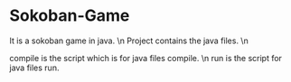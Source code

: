 # Sokoban-Game
It is a sokoban game in java. \n
Project contains the java files. \n

compile is the script which is for java files compile. \n
run is the script for java files run.

